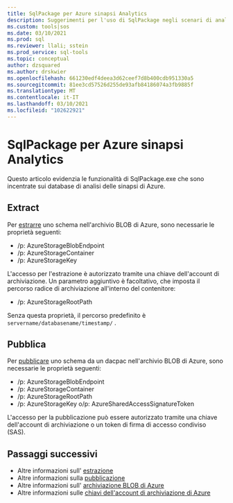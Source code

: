 ```yaml
---
title: SqlPackage per Azure sinapsi Analytics
description: Suggerimenti per l'uso di SqlPackage negli scenari di analisi delle sinapsi di Azure
ms.custom: tools|sos
ms.date: 03/10/2021
ms.prod: sql
ms.reviewer: llali; sstein
ms.prod_service: sql-tools
ms.topic: conceptual
author: dzsquared
ms.author: drskwier
ms.openlocfilehash: 661230edf4deea3d62ceef7d8b400cdb951330a5
ms.sourcegitcommit: 81ee3cd57526d255de93afb84186074a3fb9885f
ms.translationtype: MT
ms.contentlocale: it-IT
ms.lasthandoff: 03/10/2021
ms.locfileid: "102622921"
---
```

# <a name="sqlpackage-for-azure-synapse-analytics"></a>SqlPackage per Azure sinapsi Analytics

Questo articolo evidenzia le funzionalità di SqlPackage.exe che sono incentrate sui database di analisi delle sinapsi di Azure.

## <a name="extract"></a>Extract
Per [estrarre](sqlpackage-extract.md) uno schema nell'archivio BLOB di Azure, sono necessarie le proprietà seguenti:
- /p: AzureStorageBlobEndpoint
- /p: AzureStorageContainer
- /p: AzureStorageKey

L'accesso per l'estrazione è autorizzato tramite una chiave dell'account di archiviazione.  Un parametro aggiuntivo è facoltativo, che imposta il percorso radice di archiviazione all'interno del contenitore:
- /p: AzureStorageRootPath

Senza questa proprietà, il percorso predefinito è `servername/databasename/timestamp/` .

## <a name="publish"></a>Pubblica
Per [pubblicare](sqlpackage-publish.md) uno schema da un dacpac nell'archivio BLOB di Azure, sono necessarie le proprietà seguenti:
- /p: AzureStorageBlobEndpoint
- /p: AzureStorageContainer
- /p: AzureStorageRootPath
- /p: AzureStorageKey o/p: AzureSharedAccessSignatureToken

L'accesso per la pubblicazione può essere autorizzato tramite una chiave dell'account di archiviazione o un token di firma di accesso condiviso (SAS).

## <a name="next-steps"></a>Passaggi successivi
- Altre informazioni sull' [estrazione](sqlpackage-extract.md)
- Altre informazioni sulla [pubblicazione](sqlpackage-publish.md)
- Altre informazioni sull' [archiviazione BLOB di Azure](https://docs.microsoft.com/azure/storage/blobs/storage-blobs-introduction)
- Altre informazioni sulle [chiavi dell'account di archiviazione di Azure](https://docs.microsoft.com/azure/storage/common/storage-account-keys-manage)